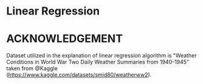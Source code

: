 # Linear Regression


# ACKNOWLEDGEMENT
Dataset utilized in the explanation of linear regression algorithm is "Weather Conditions in World War Two
Daily Weather Summaries from 1940-1945" taken from @Kaggle (https://www.kaggle.com/datasets/smid80/weatherww2).
